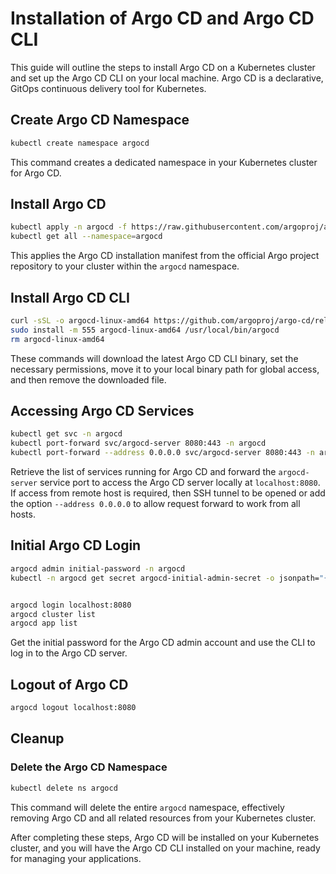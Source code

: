 
# Installation of Argo CD and Argo CD CLI

This guide will outline the steps to install Argo CD on a Kubernetes cluster and set up the Argo CD CLI on your local machine. Argo CD is a declarative, GitOps continuous delivery tool for Kubernetes.

## Create Argo CD Namespace

```bash
kubectl create namespace argocd
```

This command creates a dedicated namespace in your Kubernetes cluster for Argo CD.

## Install Argo CD

```bash
kubectl apply -n argocd -f https://raw.githubusercontent.com/argoproj/argo-cd/stable/manifests/install.yaml
kubectl get all --namespace=argocd
```

This applies the Argo CD installation manifest from the official Argo project repository to your cluster within the `argocd` namespace.

## Install Argo CD CLI

```bash
curl -sSL -o argocd-linux-amd64 https://github.com/argoproj/argo-cd/releases/latest/download/argocd-linux-amd64
sudo install -m 555 argocd-linux-amd64 /usr/local/bin/argocd
rm argocd-linux-amd64
```

These commands will download the latest Argo CD CLI binary, set the necessary permissions, move it to your local binary path for global access, and then remove the downloaded file.

## Accessing Argo CD Services

```bash
kubectl get svc -n argocd
kubectl port-forward svc/argocd-server 8080:443 -n argocd
kubectl port-forward --address 0.0.0.0 svc/argocd-server 8080:443 -n argocd
```

Retrieve the list of services running for Argo CD and forward the `argocd-server` service port to access the Argo CD server locally at `localhost:8080`.  If access from remote host is required, then SSH tunnel to be opened or add the option `--address 0.0.0.0` to allow request forward to work from all hosts.

## Initial Argo CD Login

```bash
argocd admin initial-password -n argocd
kubectl -n argocd get secret argocd-initial-admin-secret -o jsonpath="{.data.password}" | base64 --decode && echo


argocd login localhost:8080
argocd cluster list
argocd app list
```

Get the initial password for the Argo CD admin account and use the CLI to log in to the Argo CD server.

## Logout of Argo CD

```bash
argocd logout localhost:8080
```


## Cleanup

### Delete the Argo CD Namespace

```bash
kubectl delete ns argocd
```

This command will delete the entire `argocd` namespace, effectively removing Argo CD and all related resources from your Kubernetes cluster.

After completing these steps, Argo CD will be installed on your Kubernetes cluster, and you will have the Argo CD CLI installed on your machine, ready for managing your applications.
